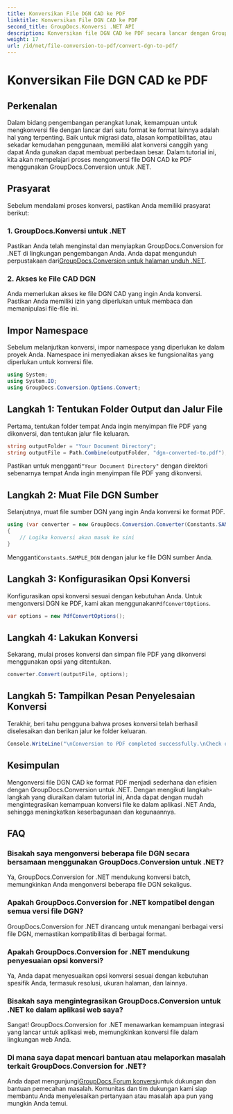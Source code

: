 ```yaml
---
title: Konversikan File DGN CAD ke PDF
linktitle: Konversikan File DGN CAD ke PDF
second_title: GroupDocs.Konversi .NET API
description: Konversikan file DGN CAD ke PDF secara lancar dengan GroupDocs.Conversion untuk .NET. Integrasikan kemampuan konversi file dengan mudah ke dalam aplikasi .NET Anda.
weight: 17
url: /id/net/file-conversion-to-pdf/convert-dgn-to-pdf/
---
```


# Konversikan File DGN CAD ke PDF

## Perkenalan
Dalam bidang pengembangan perangkat lunak, kemampuan untuk mengkonversi file dengan lancar dari satu format ke format lainnya adalah hal yang terpenting. Baik untuk migrasi data, alasan kompatibilitas, atau sekadar kemudahan penggunaan, memiliki alat konversi canggih yang dapat Anda gunakan dapat membuat perbedaan besar. Dalam tutorial ini, kita akan mempelajari proses mengonversi file DGN CAD ke PDF menggunakan GroupDocs.Conversion untuk .NET.
## Prasyarat
Sebelum mendalami proses konversi, pastikan Anda memiliki prasyarat berikut:
### 1. GroupDocs.Konversi untuk .NET
 Pastikan Anda telah menginstal dan menyiapkan GroupDocs.Conversion for .NET di lingkungan pengembangan Anda. Anda dapat mengunduh perpustakaan dari[GroupDocs.Conversion untuk halaman unduh .NET](https://releases.groupdocs.com/conversion/net/).
### 2. Akses ke File CAD DGN
Anda memerlukan akses ke file DGN CAD yang ingin Anda konversi. Pastikan Anda memiliki izin yang diperlukan untuk membaca dan memanipulasi file-file ini.

## Impor Namespace
Sebelum melanjutkan konversi, impor namespace yang diperlukan ke dalam proyek Anda. Namespace ini menyediakan akses ke fungsionalitas yang diperlukan untuk konversi file.

```csharp
using System;
using System.IO;
using GroupDocs.Conversion.Options.Convert;
```

## Langkah 1: Tentukan Folder Output dan Jalur File
Pertama, tentukan folder tempat Anda ingin menyimpan file PDF yang dikonversi, dan tentukan jalur file keluaran.
```csharp
string outputFolder = "Your Document Directory";
string outputFile = Path.Combine(outputFolder, "dgn-converted-to.pdf");
```
 Pastikan untuk mengganti`"Your Document Directory"` dengan direktori sebenarnya tempat Anda ingin menyimpan file PDF yang dikonversi.
## Langkah 2: Muat File DGN Sumber
Selanjutnya, muat file sumber DGN yang ingin Anda konversi ke format PDF.
```csharp
using (var converter = new GroupDocs.Conversion.Converter(Constants.SAMPLE_DGN))
{
    // Logika konversi akan masuk ke sini
}
```
 Mengganti`Constants.SAMPLE_DGN` dengan jalur ke file DGN sumber Anda.
## Langkah 3: Konfigurasikan Opsi Konversi
 Konfigurasikan opsi konversi sesuai dengan kebutuhan Anda. Untuk mengonversi DGN ke PDF, kami akan menggunakan`PdfConvertOptions`.
```csharp
var options = new PdfConvertOptions();
```
## Langkah 4: Lakukan Konversi
Sekarang, mulai proses konversi dan simpan file PDF yang dikonversi menggunakan opsi yang ditentukan.
```csharp
converter.Convert(outputFile, options);
```
## Langkah 5: Tampilkan Pesan Penyelesaian Konversi
Terakhir, beri tahu pengguna bahwa proses konversi telah berhasil diselesaikan dan berikan jalur ke folder keluaran.
```csharp
Console.WriteLine("\nConversion to PDF completed successfully.\nCheck output in {0}", outputFolder);
```

## Kesimpulan
Mengonversi file DGN CAD ke format PDF menjadi sederhana dan efisien dengan GroupDocs.Conversion untuk .NET. Dengan mengikuti langkah-langkah yang diuraikan dalam tutorial ini, Anda dapat dengan mudah mengintegrasikan kemampuan konversi file ke dalam aplikasi .NET Anda, sehingga meningkatkan keserbagunaan dan kegunaannya.
## FAQ
### Bisakah saya mengonversi beberapa file DGN secara bersamaan menggunakan GroupDocs.Conversion untuk .NET?
Ya, GroupDocs.Conversion for .NET mendukung konversi batch, memungkinkan Anda mengonversi beberapa file DGN sekaligus.
### Apakah GroupDocs.Conversion for .NET kompatibel dengan semua versi file DGN?
GroupDocs.Conversion for .NET dirancang untuk menangani berbagai versi file DGN, memastikan kompatibilitas di berbagai format.
### Apakah GroupDocs.Conversion for .NET mendukung penyesuaian opsi konversi?
Ya, Anda dapat menyesuaikan opsi konversi sesuai dengan kebutuhan spesifik Anda, termasuk resolusi, ukuran halaman, dan lainnya.
### Bisakah saya mengintegrasikan GroupDocs.Conversion untuk .NET ke dalam aplikasi web saya?
Sangat! GroupDocs.Conversion for .NET menawarkan kemampuan integrasi yang lancar untuk aplikasi web, memungkinkan konversi file dalam lingkungan web Anda.
### Di mana saya dapat mencari bantuan atau melaporkan masalah terkait GroupDocs.Conversion for .NET?
 Anda dapat mengunjungi[GroupDocs.Forum konversi](https://forum.groupdocs.com/c/conversion/11)untuk dukungan dan bantuan pemecahan masalah. Komunitas dan tim dukungan kami siap membantu Anda menyelesaikan pertanyaan atau masalah apa pun yang mungkin Anda temui.